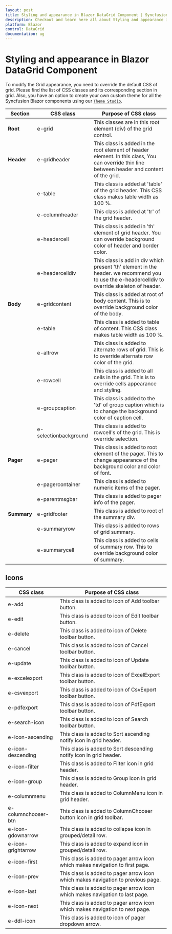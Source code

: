 ```yaml
---
layout: post
title: Styling and appearance in Blazor DataGrid Component | Syncfusion
description: Checkout and learn here all about Styling and appearance in Syncfusion Blazor DataGrid component and more.
platform: Blazor
control: DataGrid
documentation: ug
---
```


# Styling and appearance in Blazor DataGrid Component

To modify the Grid appearance, you need to override the default CSS of grid. Please find the list of CSS classes and its corresponding section in grid. Also, you have an option to create your own custom theme for all the Syncfusion Blazor components using our [`Theme Studio`](https://ej2.syncfusion.com/themestudio/?theme=material).

|Section|CSS class|Purpose of CSS class |
|-----|-----|----- |
|**Root**|e-grid|This classes are in this root element (div) of the grid control.|
|**Header**|e-gridheader|This class is added in the root element of header element. In this class, You can override thin line between header and content of the grid.|
| |e-table|This class is added at 'table' of the grid header. This CSS class makes table width as 100 %.|
| |e-columnheader|This class is added at 'tr' of the grid header.|
| |e-headercell|This class is added in 'th' element of grid header. You can override background color of header and border color.|
| |e-headercelldiv|This class is add in div which present 'th' element in the header. we recommend you to use the e-headercelldiv to override skeleton of header.|
|**Body**|e-gridcontent|This class is added at root of body content. This is to override background color of the body.|
| |e-table|This class is added to table of content. This CSS class makes table width as 100 %.|
| |e-altrow|This class is added to alternate rows of grid. This is to override alternate row color of the grid.|
| |e-rowcell|This class is added to all cells in the grid. This is to override cells appearance and styling.|
| |e-groupcaption|This class is added to the 'td' of group caption which is to change the background color of caption cell.|
| |e-selectionbackground|This class is added to rowcell's of the grid. This is override selection.|
|**Pager**|e-pager|This class is added to root element of the pager. This to change appearance of the background color and color of font.|
| |e-pagercontainer|This class is added to numeric items of the pager.|
| |e-parentmsgbar|This class is added to pager info of the pager.|
|**Summary**|e-gridfooter|This class is added to root of the summary div.|
| |e-summaryrow|This class is added to rows of grid summary.|
| |e-summarycell|This class is added to cells of summary row. This to override background color of summary.|

## Icons

CSS class|Purpose of CSS class
-----|-----
e-add|This class is added to icon of Add toolbar button.
e-edit|This class is added to icon of Edit toolbar button.
e-delete|This class is added to icon of Delete toolbar button.
e-cancel|This class is added to icon of Cancel toolbar button.
e-update|This class is added to icon of Update toolbar button.
e-excelexport|This class is added to icon of ExcelExport toolbar button.
e-csvexport|This class is added to icon of CsvExport toolbar button.
e-pdfexport|This class is added to icon of PdfExport toolbar button.
e-search-icon|This class is added to icon of Search toolbar button.
e-icon-ascending|This class is added to Sort ascending notify icon in grid header.
e-icon-descending|This class is added to Sort descending notify icon in grid header.
e-icon-filter|This class is added to Filter icon in grid header.
e-icon-group|This class is added to Group icon in grid header.
e-columnmenu|This class is added to ColumnMenu icon in grid header.
e-columnchooser-btn|This class is added to ColumnChooser button icon in grid toolbar.
e-icon-gdownarrow|This class is added to collapse icon in grouped/detail row.
e-icon-grightarrow|This class is added to expand icon in grouped/detail row.
e-icon-first|This class is added to pager arrow icon which makes navigation to first page.
e-icon-prev|This class is added to pager arrow icon which makes navigation to previous page.
e-icon-last|This class is added to pager arrow icon which makes navigation to last page.
e-icon-next|This class is added to pager arrow icon which makes navigation to next page.
e-ddl-icon|This class is added to icon of pager dropdown arrow.